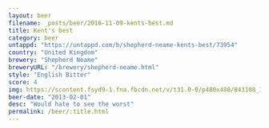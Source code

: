 ```yaml
---
layout: beer
filename: _posts/beer/2016-11-09-kents-best.md
title: Kent's best
category: beer
untappd: "https://untappd.com/b/shepherd-neame-kents-best/73954"
country: "United Kingdom"
brewery: "Shepherd Neame"
breweryURL: "/brewery/shepherd-neame.html"
style: "English Bitter"
score: 4
img: https://scontent.fsyd9-1.fna.fbcdn.net/v/t31.0-0/p480x480/843108_10151461672828745_520276173_o.jpg?_nc_cat=111&_nc_sid=e007fa&_nc_ohc=DslVtjOnzowAX-94vKV&_nc_ht=scontent.fsyd9-1.fna&tp=6&oh=c95e9034c01e772ab3831ecaf811079e&oe=5F92C4BC
beer-date: "2013-02-01"
desc: "Would hate to see the worst"
permalink: /beer/:title.html
---
```

